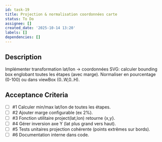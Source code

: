 ```yaml
---
id: task-19
title: Projection & normalisation coordonnées carte
status: To Do
assignee: []
created_date: '2025-10-14 13:20'
labels: []
dependencies: []
---
```


## Description

<!-- SECTION:DESCRIPTION:BEGIN -->
Implémenter transformation lat/lon -> coordonnées SVG: calculer bounding box englobant toutes les étapes (avec marge). Normaliser en pourcentage (0-100) ou dans viewBox (0..W,0..H).
<!-- SECTION:DESCRIPTION:END -->

## Acceptance Criteria
<!-- AC:BEGIN -->
- [ ] #1 Calculer min/max lat/lon de toutes les étapes.
- [ ] #2 Ajouter marge configurable (ex 2%).
- [ ] #3 Fonction utilitaire project(lat,lon) retourne {x,y}.
- [ ] #4 Gérer inversion axe Y (lat plus grand vers haut).
- [ ] #5 Tests unitaires projection cohérente (points extrêmes sur bords).
- [ ] #6 Documentation interne dans code.
<!-- AC:END -->
